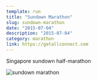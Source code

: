 ```yaml
---
template: run
title: "Sundown Marathon"
slug: sundown-marathon
date: "2015-07-04"
description: "2015-07-04"
category: marathon
link: https://getallconnect.com
---
```


Singapore sundown half-marathon

![sundown marathon](https://lh3.googleusercontent.com/pw/ACtC-3dCFaCw5cw-Uc8NnXo8DL-2PRufSiLfy0cXvjbL2g718n27mQEWVjD9q_ZVARt1GYErjOSq96QhZwMxvZsZC5BOltHY0WZeH8Ew-G5E7vf2xMyYaeZqSufhOe16JaNxNlcN4LooqIVWNZJzSpACMl0ciA=w1125-h1572-no?authuser=0)
